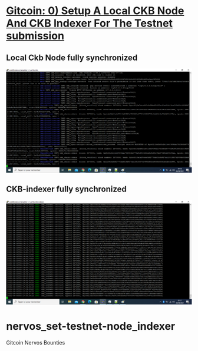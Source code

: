 <h1> <a href="https://gitcoin.co/issue/nervosnetwork/grants/1/100026176"> Gitcoin: 0) Setup A Local CKB Node And CKB Indexer For The Testnet submission </a>

  <h2> Local Ckb Node fully synchronized </h2> 
  
   <img src='https://github.com/maxx6262/nervos_set-testnet-node_indexer/blob/main/ckb-node-testnet-sync.png' alt="Screenshot with last block loaded">
   
 <h2> CKB-indexer fully synchronized </h2>
 
   <img src='https://github.com/maxx6262/nervos_set-testnet-node_indexer/blob/main/nervos-ckb-indexer-testnet-sync.png' alt="Screenshot with same last block loaded">

# nervos_set-testnet-node_indexer
Gitcoin Nervos Bounties 
